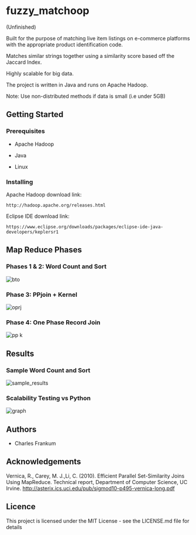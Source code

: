 # fuzzy_matchoop

(Unfinished)

Built for the purpose of matching live item listings on e-commerce platforms with the appropriate product identification code.

Matches similar strings together using a similarity score based off the Jaccard Index.

Highly scalable for big data.

The project is written in Java and runs on Apache Hadoop.

Note: Use non-distributed methods if data is small (i.e under 5GB)

## Getting Started

### Prerequisites

- Apache Hadoop

- Java

- Linux

### Installing

Apache Hadoop download link:
```
http://hadoop.apache.org/releases.html
```
Eclipse IDE download link:
```
https://www.eclipse.org/downloads/packages/eclipse-ide-java-developers/keplersr1
```

## Map Reduce Phases

### Phases 1 & 2: Word Count and Sort

![bto](https://user-images.githubusercontent.com/35964377/36488749-29ae114a-171c-11e8-8910-ba4080c2e8b2.png)

### Phase 3: PPjoin + Kernel

![oprj](https://user-images.githubusercontent.com/35964377/36488918-8df9a628-171c-11e8-8b06-3b8d92d25bd9.png)

### Phase 4: One Phase Record Join

![pp k](https://user-images.githubusercontent.com/35964377/36488924-93e6af4a-171c-11e8-8266-10fdebe6f9b6.png)

## Results

### Sample Word Count and Sort

![sample_results](https://user-images.githubusercontent.com/35964377/36489192-48b146d8-171d-11e8-9873-1372da5590e1.PNG)

### Scalability Testing vs Python

![graph](https://user-images.githubusercontent.com/35964377/36489196-4a29e34e-171d-11e8-8932-f30317c9b68d.PNG)

## Authors

- Charles Frankum

## Acknowledgements

Vernica, R., Carey, M. J.,Li, C. (2010). Efficient Parallel Set-Similarity Joins Using MapReduce. Technical report, Department of Computer Science, UC Irvine. http://asterix.ics.uci.edu/pub/sigmod10-p495-vernica-long.pdf

## Licence

This project is licensed under the MIT License - see the LICENSE.md file for details
